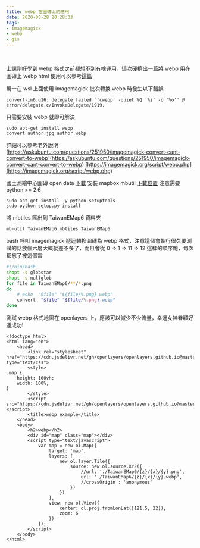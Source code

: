 ```yaml
---
title: webp 在圖磚上的應用
date: 2020-08-28 20:28:33
tags:
- imagemagick
- webp
- gis
---
```

&nbsp;
<!-- more -->
上課剛好學到 webp 格式之前都想不到有啥運用，這次硬擠出一篇將 webp 用在圖磚上
webp html 使用可以參考[這篇](https://medium.com/@mingjunlu/image-optimization-using-webp-72d5641213c9)

萬一在 wsl 上面使用 imagemagick 批次轉換 webp 時發生以下錯誤
```
convert-im6.q16: delegate failed `'cwebp' -quiet %Q '%i' -o '%o'' @ error/delegate.c/InvokeDelegate/1919.
```

只需要安裝 webp 就即可解決
```
sudo apt-get install webp
convert author.jpg author.webp
```

詳細可以參考老外說明
[https://askubuntu.com/questions/251950/imagemagick-convert-cant-convert-to-webp](https://askubuntu.com/questions/251950/imagemagick-convert-cant-convert-to-webp)
[https://imagemagick.org/script/webp.php](https://imagemagick.org/script/webp.php)


國土測繪中心圖磚 open data [下載](https://maps.nlsc.gov.tw/MbIndex_qryPage.action?fun=8#)
安裝 mapbox mbutil [下載位置](https://github.com/mapbox/mbutil)
注意需要 python >= 2.6
```
sudo apt-get install -y python-setuptools
sudo python setup.py install
```

將 mbtiles 匯出到 TaiwanEMap6 資料夾
```
mb-util TaiwanEMap6.mbtiles TaiwanEMap6
```

bash 呼叫 imagemagick 遞迴轉換圖磚為 webp 格式，注意這個會執行很久要測試的話放個六層大概就差不多了，而且會從 0 => 1 => 11 => 12 這樣的順序跑，每次都忘了被這個雷
``` bash
#!/bin/bash
shopt -s globstar
shopt -s nullglob
for file in TaiwanEMap6/**/*.png
do
	# echo  "$file" "${file/%.png}.webp"
	convert  "$file" "${file/%.png}.webp"
done
```

測試 webp 格式地圖在 openlayers 上，應該可以減少不少流量，幸運女神眷顧好運成功!
```
<!doctype html>
<html lang="en">
	<head>
		<link rel="stylesheet" href="https://cdn.jsdelivr.net/gh/openlayers/openlayers.github.io@master/en/v6.4.3/css/ol.css" type="text/css">
		<style>
.map {
	height: 100vh;
	width: 100%;
}
		</style>
		<script src="https://cdn.jsdelivr.net/gh/openlayers/openlayers.github.io@master/en/v6.4.3/build/ol.js"></script>
		<title>webp example</title>
	</head>
	<body>
		<h2>webp</h2>
		<div id="map" class="map"></div>
		<script type="text/javascript">
			var map = new ol.Map({
				target: 'map',
				layers: [
					new ol.layer.Tile({
						source: new ol.source.XYZ({
							//url: './TaiwanEMap6/{z}/{x}/{y}.png',
							url: './TaiwanEMap6/{z}/{x}/{y}.webp',
							//crossOrigin : 'anonymous'
						})
					})
				],
				view: new ol.View({
					center: ol.proj.fromLonLat([121.5, 22]),
					zoom: 6
				})
			});
		</script>
	</body>
</html>
```
